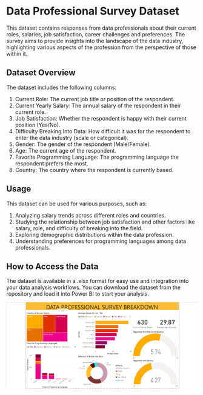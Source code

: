 # Data Professional Survey Dataset
This dataset contains responses from data professionals about their current roles, salaries, job satisfaction, career challenges and preferences. The survey aims to provide insights into the landscape of the data industry, highlighting various aspects of the profession from the perspective of those within it.

## Dataset Overview
The dataset includes the following columns:

1. Current Role: The current job title or position of the respondent.
2. Current Yearly Salary: The annual salary of the respondent in their current role.
3. Job Satisfaction: Whether the respondent is happy with their current position (Yes/No).
4. Difficulty Breaking Into Data: How difficult it was for the respondent to enter the data industry (scale or categorical).
5. Gender: The gender of the respondent (Male/Female).
6. Age: The current age of the respondent.
7. Favorite Programming Language: The programming language the respondent prefers the most.
8. Country: The country where the respondent is currently based.

## Usage
This dataset can be used for various purposes, such as:

1. Analyzing salary trends across different roles and countries.
2. Studying the relationship between job satisfaction and other factors like salary, role, and difficulty of breaking into the field.
3. Exploring demographic distributions within the data profession.
4. Understanding preferences for programming languages among data professionals.

## How to Access the Data
The dataset is available in a .xlsx format for easy use and integration into your data analysis workflows. You can download the dataset from the repository and load it into Power BI to start your analysis.

![Screenshot](dashboard_report.png)
